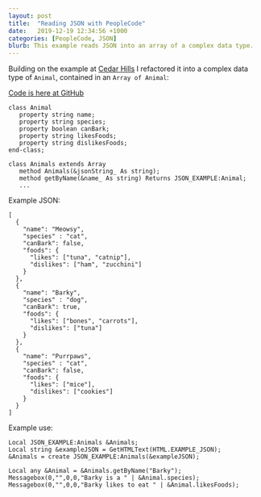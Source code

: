 ```yaml
---
layout: post
title:  "Reading JSON with PeopleCode"
date:   2019-12-19 12:34:56 +1000
categories: [PeopleCode, JSON]
blurb: This example reads JSON into an array of a complex data type.
---
```


Building on the example at [Cedar Hills](https://www.cedarhillsgroup.com/knowledge-base/kbarticles/JSON-parsing-using-peopleTools/) 
I refactored it into a complex data type of ```Animal```, contained in an ```Array of Animal```:

[Code is here at GitHub](https://github.com/evlPanda/JSON-Example)


```
class Animal
   property string name;
   property string species;
   property boolean canBark;
   property string likesFoods;
   property string dislikesFoods;
end-class;

class Animals extends Array
   method Animals(&jsonString_ As string);
   method getByName(&name_ As string) Returns JSON_EXAMPLE:Animal;
   ...
```

Example JSON:
```
[
  {
    "name": "Meowsy",
    "species" : "cat",
    "canBark": false,
    "foods": {
      "likes": ["tuna", "catnip"],
      "dislikes": ["ham", "zucchini"]
    }
  },
  {
    "name": "Barky",
    "species" : "dog",
    "canBark": true,
    "foods": {
      "likes": ["bones", "carrots"],
      "dislikes": ["tuna"]
    }
  },
  {
    "name": "Purrpaws",
    "species" : "cat",
    "canBark": false,
    "foods": {
      "likes": ["mice"],
      "dislikes": ["cookies"]
    }
  }
]
```

Example use:

```
Local JSON_EXAMPLE:Animals &Animals;
Local string &exampleJSON = GetHTMLText(HTML.EXAMPLE_JSON);
&Animals = create JSON_EXAMPLE:Animals(&exampleJSON);

Local any &Animal = &Animals.getByName("Barky");
Messagebox(0,"",0,0,"Barky is a " | &Animal.species);
Messagebox(0,"",0,0,"Barky likes to eat " | &Animal.likesFoods);
```


